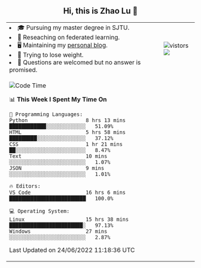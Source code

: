 <h2 align="center"> Hi, this is Zhao Lu 👋</h2>

<table style="overflow:hidden;">
    <tr> 
        <td>
            <li>🎓 Pursuing my master degree in SJTU.</li>
            <li>🌱 Reseaching on federated learning.</li>
            <li>🖥️ Maintaining my <a href="https://ifarewell.xyz">personal blog</a>.</li>
            <li>💪 Trying to lose weight.</li>
            <li>💬 Questions are welcomed but no answer is promised.</li> 
        </td>
        <td>
            <img src="https://visitor-badge.glitch.me/badge?page_id=ifarewell" alt="vistors" />
        <br>
          <img src="https://github-readme-stats.vercel.app/api?username=ifarewell&theme=graywhite&hide=prs,contribs&show_icons=true&hide_border=true&icon_color=CE1D2D&text_color=718096&bg_color=ffffff&hide_title=true" />
        </td>
    </tr>
    <tr>
        <td colspan="2">
            
<!--START_SECTION:waka-->
![Code Time](http://img.shields.io/badge/Code%20Time-211%20hrs%2014%20mins-blue)

📊 **This Week I Spent My Time On** 

```text
💬 Programming Languages: 
Python                   8 hrs 13 mins       ████████████░░░░░░░░░░░░░   51.09% 
HTML                     5 hrs 58 mins       █████████░░░░░░░░░░░░░░░░   37.12% 
CSS                      1 hr 21 mins        ██░░░░░░░░░░░░░░░░░░░░░░░   8.47% 
Text                     10 mins             ░░░░░░░░░░░░░░░░░░░░░░░░░   1.07% 
JSON                     9 mins              ░░░░░░░░░░░░░░░░░░░░░░░░░   1.01%

🔥 Editors: 
VS Code                  16 hrs 6 mins       █████████████████████████   100.0%

💻 Operating System: 
Linux                    15 hrs 38 mins      ████████████████████████░   97.13% 
Windows                  27 mins             ░░░░░░░░░░░░░░░░░░░░░░░░░   2.87%

```


 Last Updated on 24/06/2022 11:18:36 UTC
<!--END_SECTION:waka-->
            
</td></tr>
</table>

